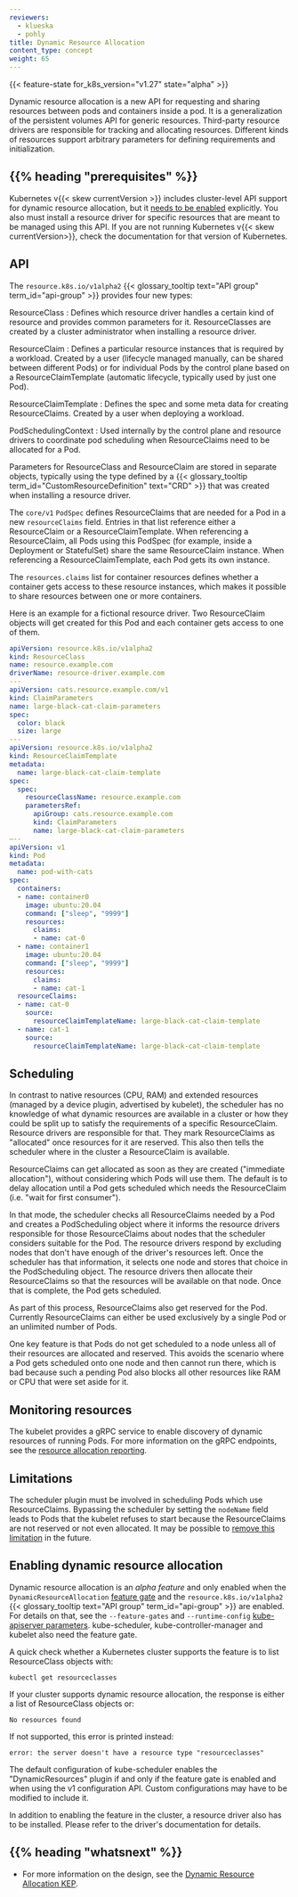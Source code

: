 ```yaml
---
reviewers:
  - klueska
  - pohly
title: Dynamic Resource Allocation
content_type: concept
weight: 65
---
```


<!-- overview -->

{{< feature-state for_k8s_version="v1.27" state="alpha" >}}

Dynamic resource allocation is a new API for requesting and sharing resources
between pods and containers inside a pod. It is a generalization of the
persistent volumes API for generic resources. Third-party resource drivers are
responsible for tracking and allocating resources. Different kinds of
resources support arbitrary parameters for defining requirements and
initialization.

## {{% heading "prerequisites" %}}

Kubernetes v{{< skew currentVersion >}} includes cluster-level API support for
dynamic resource allocation, but it [needs to be
enabled](#enabling-dynamic-resource-allocation) explicitly. You also must
install a resource driver for specific resources that are meant to be managed
using this API. If you are not running Kubernetes v{{< skew currentVersion>}},
check the documentation for that version of Kubernetes.

<!-- body -->

## API

The `resource.k8s.io/v1alpha2` {{< glossary_tooltip text="API group"
term_id="api-group" >}} provides four new types:

ResourceClass
: Defines which resource driver handles a certain kind of
resource and provides common parameters for it. ResourceClasses
are created by a cluster administrator when installing a resource
driver.

ResourceClaim
: Defines a particular resource instances that is required by a
workload. Created by a user (lifecycle managed manually, can be shared
between different Pods) or for individual Pods by the control plane based on
a ResourceClaimTemplate (automatic lifecycle, typically used by just one
Pod).

ResourceClaimTemplate
: Defines the spec and some meta data for creating
ResourceClaims. Created by a user when deploying a workload.

PodSchedulingContext
: Used internally by the control plane and resource drivers
to coordinate pod scheduling when ResourceClaims need to be allocated
for a Pod.

Parameters for ResourceClass and ResourceClaim are stored in separate objects,
typically using the type defined by a {{< glossary_tooltip
term_id="CustomResourceDefinition" text="CRD" >}} that was created when
installing a resource driver.

The `core/v1` `PodSpec` defines ResourceClaims that are needed for a Pod in a new
`resourceClaims` field. Entries in that list reference either a ResourceClaim
or a ResourceClaimTemplate. When referencing a ResourceClaim, all Pods using
this PodSpec (for example, inside a Deployment or StatefulSet) share the same
ResourceClaim instance. When referencing a ResourceClaimTemplate, each Pod gets
its own instance.

The `resources.claims` list for container resources defines whether a container gets
access to these resource instances, which makes it possible to share resources
between one or more containers.

Here is an example for a fictional resource driver. Two ResourceClaim objects
will get created for this Pod and each container gets access to one of them.

```yaml
apiVersion: resource.k8s.io/v1alpha2
kind: ResourceClass
name: resource.example.com
driverName: resource-driver.example.com
---
apiVersion: cats.resource.example.com/v1
kind: ClaimParameters
name: large-black-cat-claim-parameters
spec:
  color: black
  size: large
---
apiVersion: resource.k8s.io/v1alpha2
kind: ResourceClaimTemplate
metadata:
  name: large-black-cat-claim-template
spec:
  spec:
    resourceClassName: resource.example.com
    parametersRef:
      apiGroup: cats.resource.example.com
      kind: ClaimParameters
      name: large-black-cat-claim-parameters
–--
apiVersion: v1
kind: Pod
metadata:
  name: pod-with-cats
spec:
  containers:
  - name: container0
    image: ubuntu:20.04
    command: ["sleep", "9999"]
    resources:
      claims:
      - name: cat-0
  - name: container1
    image: ubuntu:20.04
    command: ["sleep", "9999"]
    resources:
      claims:
      - name: cat-1
  resourceClaims:
  - name: cat-0
    source:
      resourceClaimTemplateName: large-black-cat-claim-template
  - name: cat-1
    source:
      resourceClaimTemplateName: large-black-cat-claim-template
```

## Scheduling

In contrast to native resources (CPU, RAM) and extended resources (managed by a
device plugin, advertised by kubelet), the scheduler has no knowledge of what
dynamic resources are available in a cluster or how they could be split up to
satisfy the requirements of a specific ResourceClaim. Resource drivers are
responsible for that. They mark ResourceClaims as "allocated" once resources
for it are reserved. This also then tells the scheduler where in the cluster a
ResourceClaim is available.

ResourceClaims can get allocated as soon as they are created ("immediate
allocation"), without considering which Pods will use them. The default is to
delay allocation until a Pod gets scheduled which needs the ResourceClaim
(i.e. "wait for first consumer").

In that mode, the scheduler checks all ResourceClaims needed by a Pod and
creates a PodScheduling object where it informs the resource drivers
responsible for those ResourceClaims about nodes that the scheduler considers
suitable for the Pod. The resource drivers respond by excluding nodes that
don't have enough of the driver's resources left. Once the scheduler has that
information, it selects one node and stores that choice in the PodScheduling
object. The resource drivers then allocate their ResourceClaims so that the
resources will be available on that node. Once that is complete, the Pod
gets scheduled.

As part of this process, ResourceClaims also get reserved for the
Pod. Currently ResourceClaims can either be used exclusively by a single Pod or
an unlimited number of Pods.

One key feature is that Pods do not get scheduled to a node unless all of
their resources are allocated and reserved. This avoids the scenario where a Pod
gets scheduled onto one node and then cannot run there, which is bad because
such a pending Pod also blocks all other resources like RAM or CPU that were
set aside for it.

## Monitoring resources

The kubelet provides a gRPC service to enable discovery of dynamic resources of
running Pods. For more information on the gRPC endpoints, see the
[resource allocation reporting](/docs/concepts/extend-kubernetes/compute-storage-net/device-plugins/#monitoring-device-plugin-resources).

## Limitations

The scheduler plugin must be involved in scheduling Pods which use
ResourceClaims. Bypassing the scheduler by setting the `nodeName` field leads
to Pods that the kubelet refuses to start because the ResourceClaims are not
reserved or not even allocated. It may be possible to [remove this
limitation](https://github.com/kubernetes/kubernetes/issues/114005) in the
future.

## Enabling dynamic resource allocation

Dynamic resource allocation is an _alpha feature_ and only enabled when the
`DynamicResourceAllocation` [feature
gate](/docs/reference/command-line-tools-reference/feature-gates/) and the
`resource.k8s.io/v1alpha2` {{< glossary_tooltip text="API group"
term_id="api-group" >}} are enabled. For details on that, see the
`--feature-gates` and `--runtime-config` [kube-apiserver
parameters](/docs/reference/command-line-tools-reference/kube-apiserver/).
kube-scheduler, kube-controller-manager and kubelet also need the feature gate.

A quick check whether a Kubernetes cluster supports the feature is to list
ResourceClass objects with:

```shell
kubectl get resourceclasses
```

If your cluster supports dynamic resource allocation, the response is either a
list of ResourceClass objects or:

```
No resources found
```

If not supported, this error is printed instead:

```
error: the server doesn't have a resource type "resourceclasses"
```

The default configuration of kube-scheduler enables the "DynamicResources"
plugin if and only if the feature gate is enabled and when using
the v1 configuration API. Custom configurations may have to be modified to
include it.

In addition to enabling the feature in the cluster, a resource driver also has to
be installed. Please refer to the driver's documentation for details.

## {{% heading "whatsnext" %}}

- For more information on the design, see the
  [Dynamic Resource Allocation KEP](https://github.com/kubernetes/enhancements/blob/master/keps/sig-node/3063-dynamic-resource-allocation/README.md).
